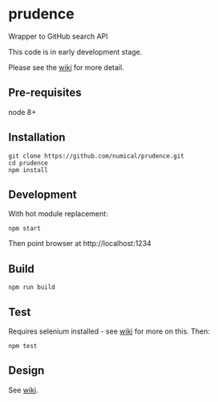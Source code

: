 # prudence
Wrapper to GitHub search API

This code is in early development stage.

Please see the [wiki](https://github.com/numical/prudence/wiki) for more detail.

## Pre-requisites
node 8+

## Installation
```
git clone https://github.com/numical/prudence.git
cd prudence
npm install
```

## Development
With hot module replacement:
```
npm start
```
Then point browser at http://localhost:1234

## Build
```
npm run build
```

## Test
Requires selenium installed - see [wiki](https://github.com/numical/prudence/wiki) for more on this.
Then:
```
npm test
```

## Design
See [wiki](https://github.com/numical/prudence/wiki).
